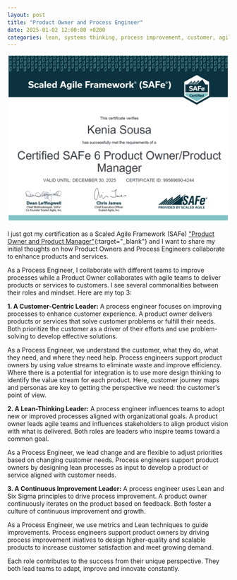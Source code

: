 ```yaml
---
layout: post
title: "Product Owner and Process Engineer"
date: 2025-01-02 12:00:00 +0200
categories: lean, systems thinking, process improvement, customer, agile
---
```


![Network](/images/posts/safe-po-pm.png)

I just got my certification as a Scaled Agile Framework (SAFe) ["Product Owner and Product Manager"][safe-po-pm]{:target="_blank"} and I want to share my initial thoughts on how Product Owners and Process Engineers collaborate to enhance products and services.

As a Process Engineer, I collaborate with different teams to improve processes while a Product Owner collaborates with agile teams to deliver products or services to customers. I see several commonalities between their roles and mindset. Here are my top 3:

<!-- more -->

**1. A Customer-Centric Leader:** A process engineer focuses on improving processes to enhance customer experience. A product owner delivers products or services that solve customer problems or fulfill their needs. Both prioritize the customer as a driver of their efforts and use problem-solving to develop effective solutions.

As a Process Engineer, we understand the customer, what they do, what they need, and where they need help. Process engineers support product owners by using value streams to eliminate waste and improve efficiency. Where there is a potential for integration is to use more design thinking to identify the value stream for each product. Here, customer journey maps and personas are key to getting the perspective we need: the customer's point of view.

**2. A Lean-Thinking Leader:** A process engineer influences teams to adopt new or improved processes aligned with organizational goals. A product owner leads agile teams and influences stakeholders to align product vision with what is delivered. Both roles are leaders who inspire teams toward a common goal. 

As a Process Engineer, we lead change and are flexible to adjust priorities based on changing customer needs. Process engineers support product owners by designing lean processes as input to develop a product or service aligned with customer needs.

**3. A Continuous Improvement Leader:** A process engineer uses Lean and Six Sigma principles to drive process improvement. A product owner continuously iterates on the product based on feedback. Both foster a culture of continuous improvement and growth.

As a Process Engineer, we use metrics and Lean techniques to guide improvements. Process engineers support product owners by driving process improvement iniatives to design higher-quality and scalable products to increase customer satisfaction and meet growing demand.

Each role contributes to the success from their unique perspective. They both lead teams to adapt, improve and innovate constantly.

[safe-po-pm]: https://scaledagile.com/training/safe-product-owner-product-manager/
